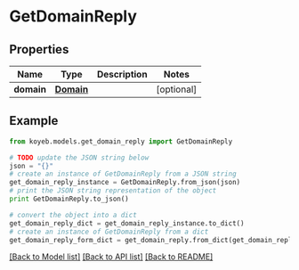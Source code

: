 # GetDomainReply


## Properties
Name | Type | Description | Notes
------------ | ------------- | ------------- | -------------
**domain** | [**Domain**](Domain.md) |  | [optional] 

## Example

```python
from koyeb.models.get_domain_reply import GetDomainReply

# TODO update the JSON string below
json = "{}"
# create an instance of GetDomainReply from a JSON string
get_domain_reply_instance = GetDomainReply.from_json(json)
# print the JSON string representation of the object
print GetDomainReply.to_json()

# convert the object into a dict
get_domain_reply_dict = get_domain_reply_instance.to_dict()
# create an instance of GetDomainReply from a dict
get_domain_reply_form_dict = get_domain_reply.from_dict(get_domain_reply_dict)
```
[[Back to Model list]](../README.md#documentation-for-models) [[Back to API list]](../README.md#documentation-for-api-endpoints) [[Back to README]](../README.md)


